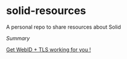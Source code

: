 # solid-resources
A personal repo to share resources about Solid

*Summary*

[Get WebID + TLS working for you !](https://github.com/dindy/solid-resources/edit/master/webid-tls.md)
